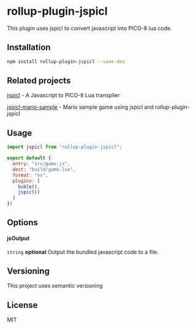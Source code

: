 # rollup-plugin-jspicl
This plugin uses jspicl to convert javascript into PICO-8 lua code.

## Installation

```bash
npm install rollup-plugin-jspicl --save-dev
```

## Related projects
[jspicl](https://github.com/AgronKabashi/jspicl) - A Javascript to PICO-8 Lua transpiler

[jspicl-mario-sample](https://github.com/AgronKabashi/jspicl-mario-sample) - Mario sample game using jspicl and rollup-plugin-jspicl

## Usage

```js
import jspicl from "rollup-plugin-jspicl";

export default {
  entry: "src/game.js",
  dest: "build/game.lua",
  format: "es",
  plugins: [
    buble(),
    jspicl()
  ]
})
```

## Options
#### jsOutput
`string` **optional** Output the bundled javascript code to a file.

## Versioning
This project uses semantic versioning

## License
MIT